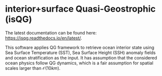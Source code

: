 interior+surface Quasi-Geostrophic (isQG)
=============================================

The latest documentation can be found here: https://isqg.readthedocs.io/en/latest/.

This software applies QG framework to retrieve ocean interior state using Sea Surface Temperature (SST), Sea Surface Height (SSH) anomaly fields and ocean stratification as the input. It has assumption that the considered ocean physics follow QG dynamics, which is a fair assumption for spatial scales larger than $\mathcal{O}(10km)$.
